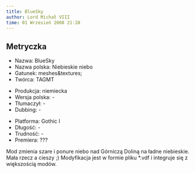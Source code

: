 ```yaml
---
title: BlueSky
author: Lord Michał VIII
time: 01 Wrzesień 2008 21:28
---
```


## Metryczka

<!-- -->
- Nazwa: BlueSky
- Nazwa polska: Niebieskie niebo
- Gatunek: meshes&textures;
- Twórca: TAGMT

<!-- -->
- Produkcja: niemiecka
- Wersja polska: -
- Tłumaczył: -
- Dubbing: -

<!-- -->
- Platforma: Gothic I
- Długość: -
- Trudność: -
- Premiera: ???

Mod zmienia szare i ponure niebo nad Górniczą Doliną na ładne niebieskie. Mała rzecz a cieszy ;) Modyfikacja jest w formie pliku *.vdf i integruje się z większością modów.